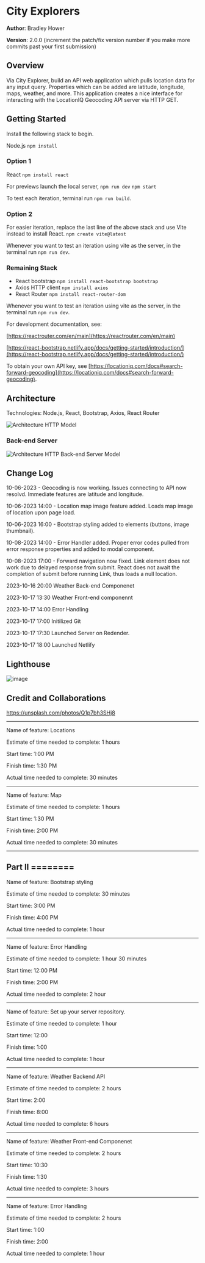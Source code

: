 # City Explorers

**Author**: Bradley Hower

**Version**: 2.0.0 (increment the patch/fix version number if you make more commits past your first submission)

## Overview

Via City Explorer, build an API web application which pulls location data for any input query. Properties which can be added are latitude, longitude, maps, weather, and more. This application creates a nice interface for interacting with the LocationIQ Geocoding API server via HTTP GET.

## Getting Started

Install the following stack to begin.

Node.js `npm install`

### Option 1

React `npm install react`

For previews launch the local server,
`npm run dev`
`npm start`

To test each iteration, terminal run `npm run build`.

### Option 2

For easier iteration, replace the last line of the above stack and use Vite instead to install React. `npm create vite@latest`

Whenever you want to test an iteration using vite as the server, in the terminal run `npm run dev`.

### Remaining Stack

+ React bootstrap `npm install react-bootstrap bootstrap`
+ Axios HTTP client  `npm install axios`
+ React Router `npm install react-router-dom`

Whenever you want to test an iteration using vite as the server, in the terminal run `npm run dev`.

For development documentation, see:

[https://reactrouter.com/en/main](https://reactrouter.com/en/main)

[https://react-bootstrap.netlify.app/docs/getting-started/introduction/](https://react-bootstrap.netlify.app/docs/getting-started/introduction/)

To obtain your own API key, see [https://locationiq.com/docs#search-forward-geocoding](https://locationiq.com/docs#search-forward-geocoding).

## Architecture

Technologies: Node.js, React, Bootstrap, Axios, React Router

![Architecture HTTP Model](https://github.com/Bradley-Hower/city-explorer/assets/139923955/94a5069e-4265-46fe-8999-cba2c9285ae1)

### Back-end Server

![Architecture HTTP Back-end Server Model](https://github.com/Bradley-Hower/city-explorer/assets/139923955/a48178a0-cbc9-404d-9c3f-8e37db2ed616)

## Change Log

10-06-2023 - Geocoding is now working. Issues connecting to API now resolvd. Immediate features are latitude and longitude.

10-06-2023 14:00 - Location map image feature added. Loads map image of location upon page load.

10-06-2023 16:00 - Bootstrap styling added to elements (buttons, image thumbnail).

10-08-2023 14:00 - Error Handler added. Proper error codes pulled from error response properties and added to modal component.

10-08-2023 17:00 - Forward navigation now fixed. Link element does not work due to delayed response from submit. React does not await the completion of submit before running Link, thus loads a null location.

2023-10-16 20:00  Weather Back-end Componenet

2023-10-17 13:30  Weather Front-end componennt

2023-10-17 14:00 Error Handling

2023-10-17 17:00 Initilized Git

2023-10-17 17:30 Launched Server on Redender.

2023-10-17 18:00 Launched Netlify

## Lighthouse

![image](https://github.com/Bradley-Hower/city-explorer-server/assets/139923955/80bf86c6-2eab-4871-8345-4df2ecdabce9)

## Credit and Collaborations

https://unsplash.com/photos/Q1p7bh3SHj8

----

Name of feature: Locations

Estimate of time needed to complete: 1 hours

Start time: 1:00 PM

Finish time: 1:30 PM

Actual time needed to complete: 30 minutes

---

Name of feature: Map

Estimate of time needed to complete: 1 hours

Start time: 1:30 PM

Finish time: 2:00 PM

Actual time needed to complete: 30 minutes

---
Part II ========
---

Name of feature: Bootstrap styling

Estimate of time needed to complete: 30 minutes

Start time: 3:00 PM

Finish time: 4:00 PM

Actual time needed to complete: 1 hour

---

Name of feature: Error Handling

Estimate of time needed to complete: 1 hour 30 minutes

Start time: 12:00 PM

Finish time: 2:00 PM

Actual time needed to complete: 2 hour

---

Name of feature: Set up your server repository.

Estimate of time needed to complete: 1 hour

Start time: 12:00

Finish time: 1:00

Actual time needed to complete: 1 hour

---

Name of feature: Weather Backend API

Estimate of time needed to complete: 2 hours

Start time: 2:00

Finish time: 8:00

Actual time needed to complete: 6 hours 

---

Name of feature: Weather Front-end Componenet

Estimate of time needed to complete: 2 hours

Start time: 10:30

Finish time: 1:30

Actual time needed to complete: 3 hours

---

Name of feature: Error Handling

Estimate of time needed to complete: 2 hours

Start time: 1:00

Finish time: 2:00

Actual time needed to complete: 1 hour
